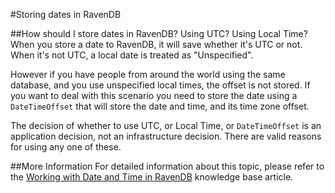 #Storing dates in RavenDB

##How should I store dates in RavenDB? Using UTC? Using Local Time?
When you store a date to RavenDB, it will save whether it's UTC or not.  When it's not UTC, a local date is treated as "Unspecified".
  
However if you have people from around the world using the same database, and you use unspecified local times, the offset is not stored. If you want to deal with this scenario you need to store the date using a `DateTimeOffset` that will store the date and time, and its time zone offset.

The decision of whether to use UTC, or Local Time, or `DateTimeOffset` is an application decision, not an infrastructure decision.  There are valid reasons for using any one of these.

##More Information
For detailed information about this topic, please refer to the [Working with Date and Time in RavenDB](http://ravendb.net/kb/61/working-with-date-and-time-in-ravendb) knowledge base article.